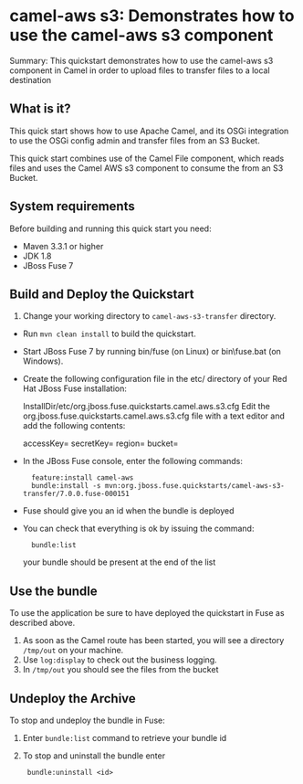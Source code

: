 camel-aws s3: Demonstrates how to use the camel-aws s3 component
======================================================
Summary: This quickstart demonstrates how to use the camel-aws s3 component in Camel in order to upload files to transfer files to a local destination 

What is it?
-----------

This quick start shows how to use Apache Camel, and its OSGi integration to use the OSGi config admin and transfer files from an S3 Bucket.

This quick start combines use of the Camel File component, which reads files and uses the Camel AWS s3 component to consume the from an S3 Bucket.

System requirements
-------------------

Before building and running this quick start you need:

* Maven 3.3.1 or higher
* JDK 1.8
* JBoss Fuse 7

Build and Deploy the Quickstart
-------------------------

1. Change your working directory to `camel-aws-s3-transfer` directory.
* Run `mvn clean install` to build the quickstart.
* Start JBoss Fuse 7 by running bin/fuse (on Linux) or bin\fuse.bat (on Windows).
* Create the following configuration file in the etc/ directory of your Red Hat JBoss Fuse installation:

  InstallDir/etc/org.jboss.fuse.quickstarts.camel.aws.s3.cfg
  Edit the org.jboss.fuse.quickstarts.camel.aws.s3.cfg file with a text editor and add the following contents:

  accessKey=<accessKey>
  secretKey=<secretKey>
  region=<region>
  bucket=<bucket>

* In the JBoss Fuse console, enter the following commands:

        feature:install camel-aws
        bundle:install -s mvn:org.jboss.fuse.quickstarts/camel-aws-s3-transfer/7.0.0.fuse-000151

* Fuse should give you an id when the bundle is deployed

* You can check that everything is ok by issuing  the command:

        bundle:list
   your bundle should be present at the end of the list


Use the bundle
---------------------

To use the application be sure to have deployed the quickstart in Fuse as described above. 

1. As soon as the Camel route has been started, you will see a directory `/tmp/out` on your machine.
3. Use `log:display` to check out the business logging.
4. In `/tmp/out` you should see the files from the bucket

Undeploy the Archive
--------------------

To stop and undeploy the bundle in Fuse:

1. Enter `bundle:list` command to retrieve your bundle id
2. To stop and uninstall the bundle enter

        bundle:uninstall <id>
